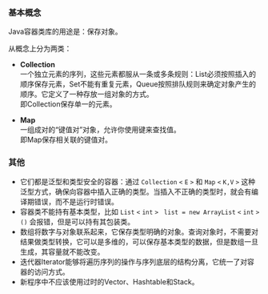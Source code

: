 ### 基本概念

Java容器类库的用途是：保存对象。

从概念上分为两类：

* **Collection**  
  一个独立元素的序列，这些元素都服从一条或多条规则：List必须按照插入的顺序保存元素，Set不能有重复元素，Queue按照排队规则来确定对象产生的顺序。它定义了一种存放一组对象的方式。  
  即Collection保存单一的元素。

* **Map**  
  一组成对的“键值对”对象，允许你使用键来查找值。  
  即Map保存相关联的键值对。

### 其他

* 它们都是泛型和类型安全的容器：通过
  `Collection`
  `<`
  `E`
  `>`
  和
  `Map`
  `<`
  `K,V`
  `>`
  这种泛型方式，确保向容器中插入正确的类型。当插入不正确的类型时，就会有编译期错误，而不是运行时错误。
* 容器类不能持有基本类型，比如
  `List`
  `<`
  `int`
  `>`
  ` list = new ArrayList`
  `<`
  `int`
  `>`
  `()`
  会报错，但是可以持有其包装类。
* 数组将数字与对象联系起来，它保存类型明确的对象。查询对象时，不需要对结果做类型转换，它可以是多维的，可以保存基本类型的数据，但是数组一旦生成，其容量就不能改变。
* 迭代器Iterator能够将遍历序列的操作与序列底层的结构分离，它统一了对容器的访问方式。
* 新程序中不应该使用过时的Vector、Hashtable和Stack。



